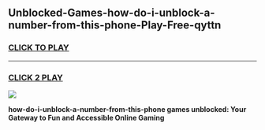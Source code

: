 
## Unblocked-Games-how-do-i-unblock-a-number-from-this-phone-Play-Free-qyttn
<h3>
<a href="https://premium76.site?title=how-do-i-unblock-a-number-from-this-phone&ref=18A1">CLICK TO PLAY</a></h3>
<hr>

<h3>
<a href="https://premium76.site?title=how-do-i-unblock-a-number-from-this-phone&ref=18A1">CLICK 2 PLAY</a>
  
</h3>

<a href="https://premium76.site?title=how-do-i-unblock-a-number-from-this-phone&ref=18A1"><img src="https://clearcache.store/games.png"></a>


**how-do-i-unblock-a-number-from-this-phone games unblocked: Your Gateway to Fun and Accessible Online Gaming**
